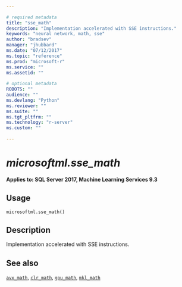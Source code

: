 ```yaml
--- 
 
# required metadata 
title: "sse_math" 
description: "Implementation accelerated with SSE instructions." 
keywords: "neural network, math, sse" 
author: "bradsev" 
manager: "jhubbard" 
ms.date: "07/12/2017" 
ms.topic: "reference" 
ms.prod: "microsoft-r" 
ms.service: "" 
ms.assetid: "" 
 
# optional metadata 
ROBOTS: "" 
audience: "" 
ms.devlang: "Python" 
ms.reviewer: "" 
ms.suite: "" 
ms.tgt_pltfrm: "" 
ms.technology: "r-server" 
ms.custom: "" 
 
---
```


# *microsoftml.sse_math*


**Applies to: SQL Server 2017, Machine Learning Services 9.3**


## Usage



```
microsoftml.sse_math()
```




## Description

Implementation accelerated with SSE instructions.


## See also

[`avx_math`](avx_math.md),
[`clr_math`](clr_math.md),
[`gpu_math`](gpu_math.md),
[`mkl_math`](mkl_math.md)
